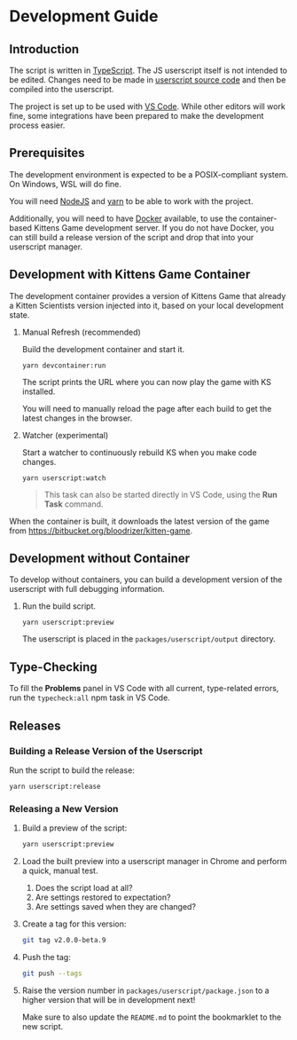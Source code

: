 # Development Guide

## Introduction

The script is written in [TypeScript](https://www.typescriptlang.org/). The JS userscript itself is not intended to be edited. Changes need to be made in [userscript source code](https://github.com/kitten-science/kitten-scientists/tree/main/packages/userscript/source) and then be compiled into the userscript.

The project is set up to be used with [VS Code](https://code.visualstudio.com/). While other editors will work fine, some integrations have been prepared to make the development process easier.

## Prerequisites

The development environment is expected to be a POSIX-compliant system. On Windows, WSL will do fine.

You will need [NodeJS](https://nodejs.org/) and [yarn](https://yarnpkg.com/getting-started/install) to be able to work with the project.

Additionally, you will need to have [Docker](https://www.docker.com/get-started) available, to use the container-based Kittens Game development server. If you do not have Docker, you can still build a release version of the script and drop that into your userscript manager.

## Development with Kittens Game Container

The development container provides a version of Kittens Game that already a Kitten Scientists version injected into it, based on your local development state.

1. Manual Refresh (recommended)

    Build the development container and start it.

    ```shell
    yarn devcontainer:run
    ```

    The script prints the URL where you can now play the game with KS installed.

    You will need to manually reload the page after each build to get the latest changes in the browser.

1. Watcher (experimental)

    Start a watcher to continuously rebuild KS when you make code changes.

    ```shell
    yarn userscript:watch
    ```

    > This task can also be started directly in VS Code, using the **Run Task** command.

When the container is built, it downloads the latest version of the game from https://bitbucket.org/bloodrizer/kitten-game.

## Development without Container

To develop without containers, you can build a development version of the userscript with full debugging information.

1. Run the build script.

    ```shell
    yarn userscript:preview
    ```

    The userscript is placed in the `packages/userscript/output` directory.

## Type-Checking

To fill the **Problems** panel in VS Code with all current, type-related errors, run the `typecheck:all` npm task in VS Code.

## Releases

### Building a Release Version of the Userscript

Run the script to build the release:

```shell
yarn userscript:release
```

### Releasing a New Version

1. Build a preview of the script:

    ```bash
    yarn userscript:preview
    ```

1. Load the built preview into a userscript manager in Chrome and perform a quick, manual test.

    1. Does the script load at all?
    1. Are settings restored to expectation?
    1. Are settings saved when they are changed?

1. Create a tag for this version:

    ```bash
    git tag v2.0.0-beta.9
    ```

1. Push the tag:

    ```bash
    git push --tags
    ```

1. Raise the version number in `packages/userscript/package.json` to a higher version that will be in development next!

    Make sure to also update the `README.md` to point the bookmarklet to the new script.
